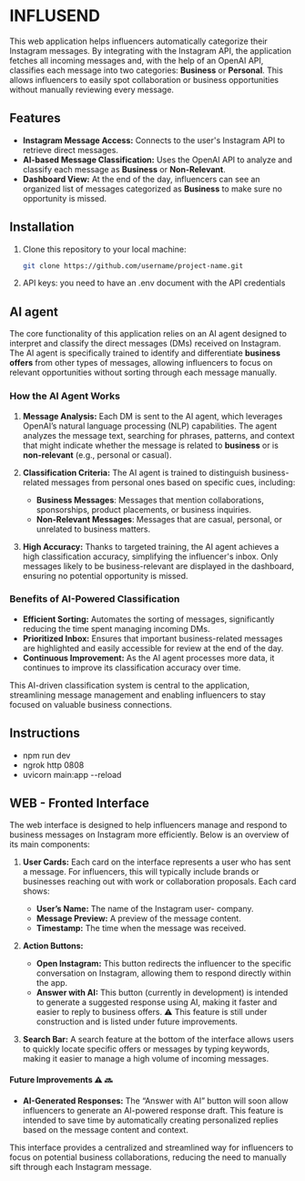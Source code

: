# INFLUSEND
This web application helps influencers automatically categorize their Instagram messages. By integrating with the Instagram API, the application fetches all incoming messages and, with the help of an OpenAI API, classifies each message into two categories: **Business** or **Personal**. This allows influencers to easily spot collaboration or business opportunities without manually reviewing every message.

## Features

- **Instagram Message Access:** Connects to the user's Instagram API to retrieve direct messages.
- **AI-based Message Classification:** Uses the OpenAI API to analyze and classify each message as **Business** or **Non-Relevant**.
- **Dashboard View:** At the end of the day, influencers can see an organized list of messages categorized as **Business** to make sure no opportunity is missed.

## Installation
1. Clone this repository to your local machine:
   ```bash
   git clone https://github.com/username/project-name.git
   
2. API keys: you need to have an .env document with the API credentials




## AI agent 
The core functionality of this application relies on an AI agent designed to interpret and classify the direct messages (DMs) received on Instagram. The AI agent is specifically trained to identify and differentiate **business offers** from other types of messages, allowing influencers to focus on relevant opportunities without sorting through each message manually.

### How the AI Agent Works

1. **Message Analysis:** Each DM is sent to the AI agent, which leverages OpenAI’s natural language processing (NLP) capabilities. The agent analyzes the message text, searching for phrases, patterns, and context that might indicate whether the message is related to **business** or is **non-relevant** (e.g., personal or casual).

2. **Classification Criteria:** The AI agent is trained to distinguish business-related messages from personal ones based on specific cues, including:
   - **Business Messages**: Messages that mention collaborations, sponsorships, product placements, or business inquiries.
   - **Non-Relevant Messages**: Messages that are casual, personal, or unrelated to business matters.
   
3. **High Accuracy:** Thanks to targeted training, the AI agent achieves a high classification accuracy, simplifying the influencer's inbox. Only messages likely to be business-relevant are displayed in the dashboard, ensuring no potential opportunity is missed.

### Benefits of AI-Powered Classification

- **Efficient Sorting:** Automates the sorting of messages, significantly reducing the time spent managing incoming DMs.
- **Prioritized Inbox:** Ensures that important business-related messages are highlighted and easily accessible for review at the end of the day.
- **Continuous Improvement:** As the AI agent processes more data, it continues to improve its classification accuracy over time.

This AI-driven classification system is central to the application, streamlining message management and enabling influencers to stay focused on valuable business connections.


## Instructions
   - npm run dev
   - ngrok http 0808
   - uvicorn main:app --reload

## WEB - Fronted Interface

The web interface is designed to help influencers manage and respond to business messages on Instagram more efficiently. Below is an overview of its main components:

1. **User Cards:** Each card on the interface represents a user who has sent a message. For influencers, this will typically include brands or businesses reaching out with work or collaboration proposals. Each card shows:
   - **User’s Name:** The name of the Instagram user- company.
   - **Message Preview:** A preview of the message content.
   - **Timestamp:** The time when the message was received.

2. **Action Buttons:**
   - **Open Instagram:** This button redirects the influencer to the specific conversation on Instagram, allowing them to respond directly within the app.
   - **Answer with AI:** This button (currently in development) is intended to generate a suggested response using AI, making it faster and easier to reply to business offers.
     ⚠️ This feature is still under construction and is listed under future improvements.

3. **Search Bar:** A search feature at the bottom of the interface allows users to quickly locate specific offers or messages by typing keywords, making it easier to manage a high volume of incoming messages.

#### Future Improvements ⚠️ 🔜
- **AI-Generated Responses:** The “Answer with AI” button will soon allow influencers to generate an AI-powered response draft. This feature is intended to save time by automatically creating personalized replies based on the message content and context.

This interface provides a centralized and streamlined way for influencers to focus on potential business collaborations, reducing the need to manually sift through each Instagram message.

